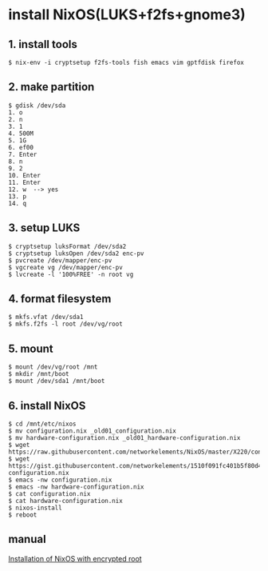 # install NixOS(LUKS+f2fs+gnome3)
## 1. install tools
    $ nix-env -i cryptsetup f2fs-tools fish emacs vim gptfdisk firefox  

## 2. make partition
    $ gdisk /dev/sda
    1. o
    2. n
    3. 1
    4. 500M
    5. 1G
    6. ef00
    7. Enter
    8. n
    9. 2
    10. Enter
    11. Enter
    12. w  --> yes
    13. p
    14. q

## 3. setup LUKS 
    $ cryptsetup luksFormat /dev/sda2
    $ cryptsetup luksOpen /dev/sda2 enc-pv
    $ pvcreate /dev/mapper/enc-pv
    $ vgcreate vg /dev/mapper/enc-pv
    $ lvcreate -l '100%FREE' -n root vg

## 4. format filesystem
    $ mkfs.vfat /dev/sda1
    $ mkfs.f2fs -l root /dev/vg/root

## 5. mount
    $ mount /dev/vg/root /mnt
    $ mkdir /mnt/boot
    $ mount /dev/sda1 /mnt/boot

## 6. install NixOS
    $ cd /mnt/etc/nixos
    $ mv configuration.nix _old01_configuration.nix
    $ mv hardware-configuration.nix _old01_hardware-configuration.nix
    $ wget https://raw.githubusercontent.com/networkelements/NixOS/master/X220/configuration.nix
    $ wget https://gist.githubusercontent.com/networkelements/1510f091fc401b5f80d4aa94c03c1685/raw/bea314b1cf1bced7cb288237ad494c4b0fd44d70/hardware-configuration.nix
    $ emacs -nw configuration.nix
    $ emacs -nw hardware-configuration.nix
    $ cat configuration.nix
    $ cat hardware-configuration.nix
    $ nixos-install
    $ reboot

manual
-------
[Installation of NixOS with encrypted root](https://gist.github.com/martijnvermaat/76f2e24d0239470dd71050358b4d5134)
